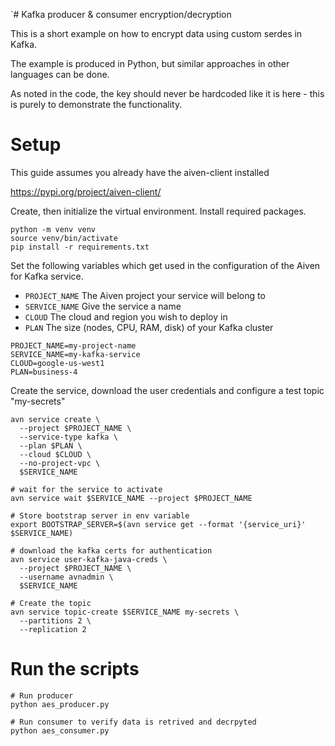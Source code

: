 `# Kafka producer & consumer encryption/decryption

This is a short example on how to encrypt data using custom serdes in Kafka. 

The example is produced in Python, but similar approaches in other languages can be done. 

As noted in the code, the key should never be hardcoded like it is here - this is purely to demonstrate the functionality. 

# Setup

This guide assumes you already have the aiven-client installed

https://pypi.org/project/aiven-client/

Create, then initialize the virtual environment. Install required packages. 
```
python -m venv venv
source venv/bin/activate
pip install -r requirements.txt
```

Set the following variables which get used in the configuration of the Aiven for Kafka service. 

- `PROJECT_NAME` The Aiven project your service will belong to
- `SERVICE_NAME` Give the service a name
- `CLOUD` The cloud and region you wish to deploy in
- `PLAN` The size (nodes, CPU, RAM, disk) of your Kafka cluster

```
PROJECT_NAME=my-project-name
SERVICE_NAME=my-kafka-service
CLOUD=google-us-west1
PLAN=business-4
```

Create the service, download the user credentials and configure a test topic "my-secrets"
```
avn service create \
  --project $PROJECT_NAME \
  --service-type kafka \
  --plan $PLAN \
  --cloud $CLOUD \
  --no-project-vpc \
  $SERVICE_NAME

# wait for the service to activate
avn service wait $SERVICE_NAME --project $PROJECT_NAME

# Store bootstrap server in env variable
export BOOTSTRAP_SERVER=$(avn service get --format '{service_uri}' $SERVICE_NAME)

# download the kafka certs for authentication
avn service user-kafka-java-creds \
  --project $PROJECT_NAME \
  --username avnadmin \
  $SERVICE_NAME
  
# Create the topic
avn service topic-create $SERVICE_NAME my-secrets \
  --partitions 2 \
  --replication 2
```
# Run the scripts
```
# Run producer
python aes_producer.py

# Run consumer to verify data is retrived and decrpyted
python aes_consumer.py
```